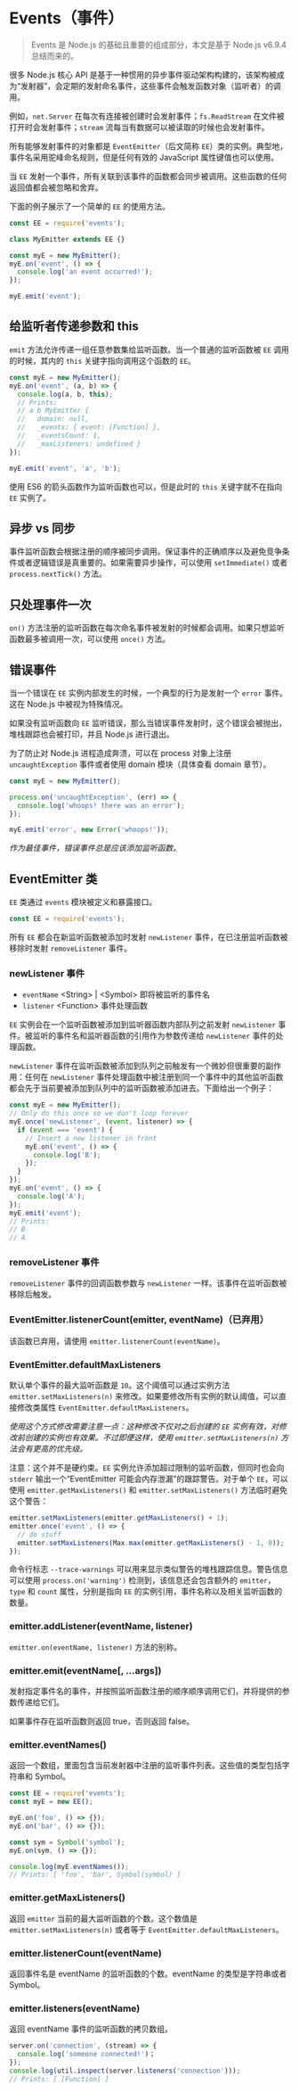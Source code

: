 # Events（事件）

> Events 是 Node.js 的基础且重要的组成部分，本文是基于 Node.js v6.9.4 总结而来的。

很多 Node.js 核心 API 是基于一种惯用的异步事件驱动架构构建的，该架构被成为“发射器”，会定期的发射命名事件，这些事件会触发函数对象（监听者）的调用。

例如，`net.Server` 在每次有连接被创建时会发射事件；`fs.ReadStream` 在文件被打开时会发射事件；`stream` 流每当有数据可以被读取的时候也会发射事件。

所有能够发射事件的对象都是 `EventEmitter`（后文简称 `EE`）类的实例。典型地，事件名采用驼峰命名规则，但是任何有效的 JavaScript 属性键值也可以使用。

当 `EE` 发射一个事件，所有关联到该事件的函数都会同步被调用。这些函数的任何返回值都会被忽略和舍弃。

下面的例子展示了一个简单的 `EE` 的使用方法。

```js
const EE = require('events');

class MyEmitter extends EE {}

const myE = new MyEmitter();
myE.on('event', () => {
  console.log('an event occurred!');
});

myE.emit('event');
```

## 给监听者传递参数和 this

`emit` 方法允许传递一组任意参数集给监听函数。当一个普通的监听函数被 `EE` 调用的时候，其内的 `this` 关键字指向调用这个函数的 `EE`。

```js
const myE = new MyEmitter();
myE.on('event', (a, b) => {
  console.log(a, b, this);
  // Prints:
  // a b MyEmitter {
  //   domain: null,
  //   _events: { event: [Function] },
  //   _eventsCount: 1,
  //   _maxListeners: undefined }
});

myE.emit('event', 'a', 'b');
```

使用 ES6 的箭头函数作为监听函数也可以，但是此时的 `this` 关键字就不在指向 `EE` 实例了。

## 异步 vs 同步

事件监听函数会根据注册的顺序被同步调用。保证事件的正确顺序以及避免竞争条件或者逻辑错误是真重要的。如果需要异步操作，可以使用 `setImmediate()` 或者 `process.nextTick()` 方法。

## 只处理事件一次

`on()` 方法注册的监听函数在每次命名事件被发射的时候都会调用。如果只想监听函数最多被调用一次，可以使用 `once()` 方法。

## 错误事件

当一个错误在 `EE` 实例内部发生的时候，一个典型的行为是发射一个 `error` 事件。这在 Node.js 中被视为特殊情况。

如果没有监听函数向 `EE` 监听错误，那么当错误事件发射时，这个错误会被抛出，堆栈跟踪也会被打印，并且 Node.js 进行退出。

为了防止对 Node.js 进程造成奔溃，可以在 process 对象上注册 `uncaughtException` 事件或者使用 domain 模块（具体查看 domain 章节）。

```js
const myE = new MyEmitter();

process.on('uncaughtException', (err) => {
  console.log('whoops! there was an error');
});

myE.emit('error', new Error('whoops!'));
```

*作为最佳事件，错误事件总是应该添加监听函数。*

## EventEmitter 类

`EE` 类通过 `events` 模块被定义和暴露接口。

```js
const EE = require('events');
```

所有 `EE` 都会在新监听函数被添加时发射 `newListener` 事件，在已注册监听函数被移除时发射 `removeListener` 事件。

### newListener 事件

- `eventName` &lt;String&gt; | &lt;Symbol&gt; 即将被监听的事件名
- `listener` &lt;Function&gt; 事件处理函数

`EE` 实例会在一个监听函数被添加到监听器函数内部队列之前发射 `newListener` 事件。被监听的事件名和监听器函数的引用作为参数传递给 `newListener` 事件的处理函数。

`newListener` 事件在监听函数被添加到队列之前触发有一个微妙但很重要的副作用：任何在 `newListener` 事件处理函数中被注册到同一个事件中的其他监听函数都会先于当前要被添加到队列中的监听函数被添加进去。下面给出一个例子：

```js
const myE = new MyEmitter();
// Only do this once so we don't loop forever
myE.once('newListener', (event, listener) => {
  if (event === 'event') {
    // Insert a new listener in front
    myE.on('event', () => {
      console.log('B');
    });
  }
});
myE.on('event', () => {
  console.log('A');
});
myE.emit('event');
// Prints:
// B
// A
```

### removeListener 事件

`removeListener` 事件的回调函数参数与 `newListener` 一样。该事件在监听函数被移除后触发。

### EventEmitter.listenerCount(emitter, eventName)（已弃用）

该函数已弃用，请使用 `emitter.listenerCount(eventName)`。

### EventEmitter.defaultMaxListeners

默认单个事件的最大监听函数是 `10`。这个阈值可以通过实例方法  `emitter.setMaxListeners(n)` 来修改。如果要修改所有实例的默认阈值，可以直接修改类属性  `EventEmitter.defaultMaxListeners`。

*使用这个方式修改需要注意一点：这种修改不仅对之后创建的 `EE` 实例有效，对修改前创建的实例也有效果。不过即便这样，使用 `emitter.setMaxListeners(n)` 方法会有更高的优先级。*

注意：这个并不是硬约束。`EE` 实例允许添加超过限制的监听函数，但同时也会向 `stderr` 输出一个“EventEmitter 可能会内存泄漏”的跟踪警告。对于单个 `EE`，可以使用 `emitter.getMaxListeners()` 和 `emitter.setMaxListeners()` 方法临时避免这个警告：

```js
emitter.setMaxListeners(emitter.getMaxListeners() + 1);
emitter.once('event', () => {
  // do stuff
  emitter.setMaxListeners(Max.max(emitter.getMaxListeners() - 1, 0));
});
```

命令行标志 `--trace-warnings` 可以用来显示类似警告的堆栈跟踪信息。警告信息可以使用 `process.on('warning')` 检测到，该信息还会包含额外的 `emitter`，`type` 和 `count` 属性，分别是指向 `EE` 的实例引用，事件名称以及相关监听函数的数量。

### emitter.addListener(eventName, listener)

`emitter.on(eventName, listener)` 方法的别称。

### emitter.emit(eventName[, ...args])

发射指定事件名的事件，并按照监听函数注册的顺序顺序调用它们，并将提供的参数传递给它们。

如果事件存在监听函数则返回 true，否则返回 false。

### emitter.eventNames()

返回一个数组，里面包含当前发射器中注册的监听事件列表。这些值的类型包括字符串和 Symbol。

```js
const EE = require('events');
const myE = new EE();

myE.on('foo', () => {});
myE.on('bar', () => {});

const sym = Symbol('symbol');
myE.on(sym, () => {});

console.log(myE.eventNames());
// Prints: [ 'foo', 'bar', Symbol(symbol) ]
```

### emitter.getMaxListeners()

返回 `emitter` 当前的最大监听函数的个数。这个数值是 `emitter.setMaxListeners(n)` 或者等于 `EventEmitter.defaultMaxListeners`。

### emitter.listenerCount(eventName)

返回事件名是 eventName 的监听函数的个数。eventName 的类型是字符串或者 Symbol。

### emitter.listeners(eventName)

返回 eventName 事件的监听函数的拷贝数组。

```js
server.on('connection', (stream) => {
  console.log('someone connected!')；
});
console.log(util.inspect(server.listeners('connection')));
// Prints: [ [Function] ]
```
